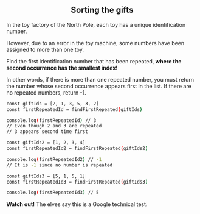 <h2 align="center">Sorting the gifts</h2>

In the toy factory of the North Pole, each toy has a unique identification number.

However, due to an error in the toy machine, some numbers have been assigned to more than one toy.

Find the first identification number that has been repeated, **where the second occurrence has the smallest index!**

In other words, if there is more than one repeated number, you must return the number whose second occurrence appears first in the list. If there are no repeated numbers, return -1.

```sh
const giftIds = [2, 1, 3, 5, 3, 2]
const firstRepeatedId = findFirstRepeated(giftIds)

console.log(firstRepeatedId) // 3
// Even though 2 and 3 are repeated
// 3 appears second time first
```

```sh
const giftIds2 = [1, 2, 3, 4]
const firstRepeatedId2 = findFirstRepeated(giftIds2)

console.log(firstRepeatedId2) // -1
// It is -1 since no number is repeated
```

```sh
const giftIds3 = [5, 1, 5, 1]
const firstRepeatedId3 = findFirstRepeated(giftIds3)

console.log(firstRepeatedId3) // 5
```

**Watch out!** The elves say this is a Google technical test.

